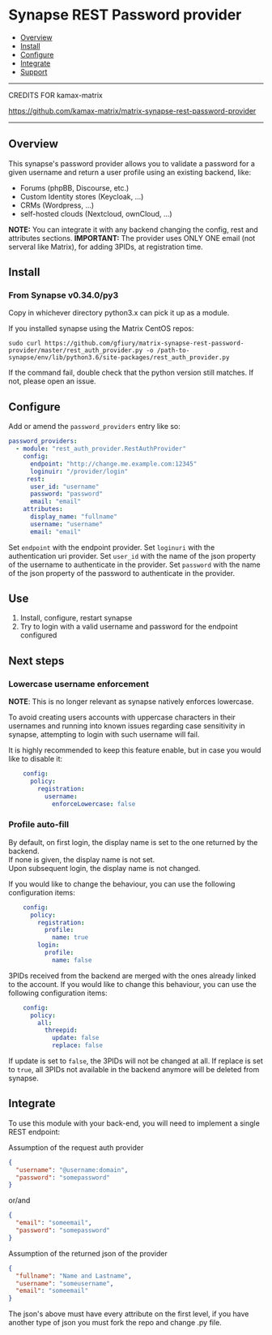 # Synapse REST Password provider
- [Overview](#overview)
- [Install](#install)
- [Configure](#configure)
- [Integrate](#integrate)
- [Support](#support)
---

CREDITS FOR kamax-matrix

https://github.com/kamax-matrix/matrix-synapse-rest-password-provider

---

## Overview
This synapse's password provider allows you to validate a password for a given username and return a user profile using an existing backend, like:

- Forums (phpBB, Discourse, etc.)
- Custom Identity stores (Keycloak, ...)
- CRMs (Wordpress, ...)
- self-hosted clouds (Nextcloud, ownCloud, ...)


**NOTE:** You can integrate it with any backend changing the config, rest and attributes sections.
**IMPORTANT:** The provider uses ONLY ONE email (not serveral like Matrix), for adding 3PIDs, at registration time.

## Install
### From Synapse v0.34.0/py3
Copy in whichever directory python3.x can pick it up as a module.  

If you installed synapse using the Matrix CentOS repos:
```
sudo curl https://github.com/gfiury/matrix-synapse-rest-password-provider/master/rest_auth_provider.py -o /path-to-synapse/env/lib/python3.6/site-packages/rest_auth_provider.py
```
If the command fail, double check that the python version still matches. If not, please open an issue.

## Configure
Add or amend the `password_providers` entry like so:
```yaml
password_providers:
  - module: "rest_auth_provider.RestAuthProvider"
    config:
      endpoint: "http://change.me.example.com:12345"
      loginuir: "/provider/login"
     rest:
	  user_id: "username"
      password: "password"
      email: "email"
    attributes:
      display_name: "fullname"
      username: "username"
      email: "email"
```
Set `endpoint` with the endpoint provider.
Set `loginuri` with the authentication uri provider.
Set `user_id`  with the name of the json property of the username to authenticate in the provider.
Set `password`  with the name of the json property of the password to authenticate in the provider.

## Use
1. Install, configure, restart synapse
2. Try to login with a valid username and password for the endpoint configured

## Next steps
### Lowercase username enforcement
**NOTE**: This is no longer relevant as synapse natively enforces lowercase.

To avoid creating users accounts with uppercase characters in their usernames and running into known
issues regarding case sensitivity in synapse, attempting to login with such username will fail.

It is highly recommended to keep this feature enable, but in case you would like to disable it:
```yaml
    config:
      policy:
        registration:
          username:
            enforceLowercase: false
```

### Profile auto-fill
By default, on first login, the display name is set to the one returned by the backend.  
If none is given, the display name is not set.  
Upon subsequent login, the display name is not changed.

If you would like to change the behaviour, you can use the following configuration items:
```yaml
    config:
      policy:
        registration:
          profile:
            name: true
        login:
          profile:
            name: false
```

3PIDs received from the backend are merged with the ones already linked to the account.
If you would like to change this behaviour, you can use the following configuration items:
```yaml
    config:
      policy:
        all:
          threepid:
            update: false
            replace: false
```
If update is set to `false`, the 3PIDs will not be changed at all. If replace is set to `true`, all 3PIDs not available in the backend anymore will be deleted from synapse.

## Integrate
To use this module with your back-end, you will need to implement a single REST endpoint:

Assumption of the request auth provider
```json
{
  "username": "@username:domain",
  "password": "somepassword"
}
```
or/and

```json
{
  "email": "someemail",
  "password": "somepassword"
}
```

Assumption of the returned json of the provider
```json
{
  "fullname": "Name and Lastname",
  "username": "someusername",
  "email": "someemail"
}
```

The json's above must have every attribute on the first level, if you have another type of json you must
fork the repo and change .py file.
